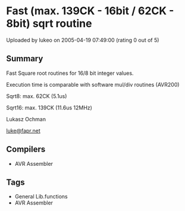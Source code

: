 # Fast (max. 139CK - 16bit / 62CK - 8bit) sqrt routine

Uploaded by lukeo on 2005-04-19 07:49:00 (rating 0 out of 5)

## Summary

Fast Square root routines for 16/8 bit integer values.  

Execution time is comparable with software mul/div routines (AVR200)  

Sqrt8: max. 62CK (5.1us)  

Sqrt16: max. 139CK (11.6us 12MHz)


Lukasz Ochman  

[luke@fapr.net](mailto:luke@fapr.net)

## Compilers

- AVR Assembler

## Tags

- General Lib.functions
- AVR Assembler
